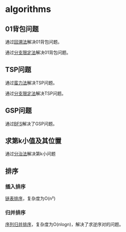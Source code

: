 # algorithms

## 01背包问题

通过[回溯法](problems/knapsack_DFS.py)解决01背包问题。

通过[分支限定法](problems/knapsack_BB.py)解决01背包问题。

## TSP问题
通过[蛮力法](problems/TSP.py)解决TSP问题。

通过[分支限定法](problems/TSP_BB.py)解决TSP问题。

## GSP问题
通过[BFS](problems/GSP.py)解决了GSP问题。

## 求第k小值及其位置
通过[分治法](problems/kth_small.py)解决第k小问题

## 排序

### 插入排序

[链表排序](problems/list_insert.cpp)，复杂度为O(n²)

### 归并排序

[序列归并排序](problems/reverse_pair.py)，复杂度为O(nlogn)，解决了求逆序对的问题。

